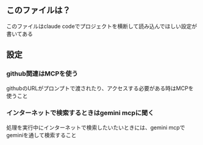 ## このファイルは？
このファイルはclaude codeでプロジェクトを横断して読み込んでほしい設定が書いてある

## 設定
### github関連はMCPを使う
githubのURLがプロンプトで渡されたり、アクセスする必要がある時はMCPを使うこと


### インターネットで検索するときはgemini mcpに聞く
処理を実行中にインターネットで検索したいたいときには、gemini mcpでgeminiを通して検索すること



